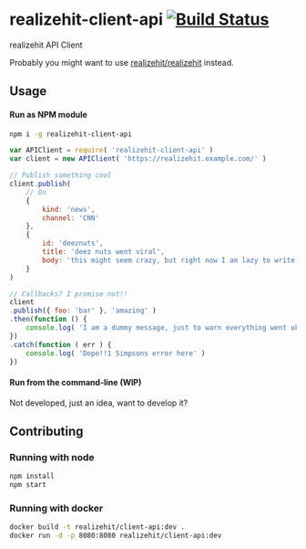 # realizehit-client-api [![Build Status](https://travis-ci.org/realizehit/client-api.js.svg?branch=master)](https://travis-ci.org/realizehit/client-api.js)

realizehit API Client

Probably you might want to use [realizehit/realizehit](https://github.com/realizehit/realizehit) instead.

## Usage

#### Run as NPM module

```bash
npm i -g realizehit-client-api
```

```javascript
var APIClient = require( 'realizehit-client-api' )
var client = new APIClient( 'https://realizehit.example.com/' )

// Publish something cool
client.publish(
    // On
    {
        kind: 'news',
        channel: 'CNN'
    },
    {
        id: 'deeznuts',
        title: 'deez nuts went viral',
        body: 'this might seem crazy, but right now I am lazy to write some textzy'
    }
)

// Callbacks? I promise not!!
client
.publish({ foo: 'bar' }, 'amazing' )
.then(function () {
    console.log( 'I am a dummy message, just to warn everything went ok' )
})
.catch(function ( err ) {
    console.log( 'Dope!!1 Simpsons error here' )
})

```

#### Run from the command-line (WIP)

Not developed, just an idea, want to develop it?

## Contributing

### Running with node

```bash
npm install
npm start
```

### Running with docker

```bash
docker build -t realizehit/client-api:dev .
docker run -d -p 8080:8080 realizehit/client-api:dev
```
